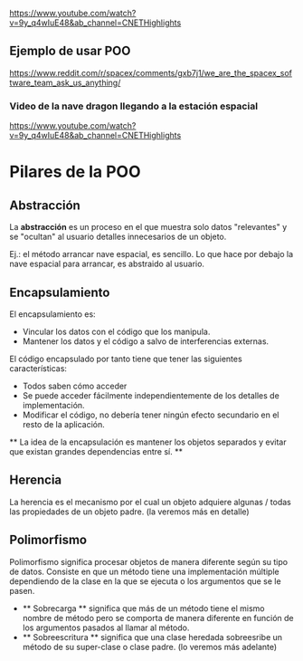 
https://www.youtube.com/watch?v=9y_q4wIuE48&ab_channel=CNETHighlights

## Ejemplo de usar POO
https://www.reddit.com/r/spacex/comments/gxb7j1/we_are_the_spacex_software_team_ask_us_anything/

### Video de la nave dragon llegando a la estación espacial
https://www.youtube.com/watch?v=9y_q4wIuE48&ab_channel=CNETHighlights

# Pilares de la POO

## Abstracción
La **abstracción** es un proceso en el que muestra solo datos "relevantes" y se "ocultan" al usuario detalles innecesarios de un objeto.

Ej.: el método arrancar nave espacial, es sencillo. Lo que hace por debajo la nave espacial para arrancar, es abstraido al usuario.


## Encapsulamiento

El encapsulamiento es:
- Vincular los datos con el código que los manipula. 
- Mantener los datos y el código a salvo de interferencias externas.

El código encapsulado por tanto tiene que tener las siguientes características:
- Todos saben cómo acceder 
- Se puede acceder fácilmente independientemente de los detalles de implementación.
- Modificar el código, no debería tener ningún efecto secundario en el resto de la aplicación.

** La idea de la encapsulación es mantener los objetos separados y evitar que existan grandes dependencias entre sí. **

## Herencia

La herencia es el mecanismo por el cual un objeto adquiere algunas / todas las propiedades de un objeto padre. (la veremos más en detalle)

## Polimorfismo

Polimorfismo significa procesar objetos de manera diferente según su tipo de datos. Consiste en que un método tiene una implementación múltiple dependiendo de la clase en la que se ejecuta o los argumentos que se le pasen.

- ** Sobrecarga ** significa que más de un método tiene el mismo nombre de método pero se comporta de manera diferente en función de los argumentos pasados ​​al llamar al método.
- ** Sobreescritura ** significa que una clase heredada sobreesribe un método de su super-clase o clase padre. (lo veremos más adelante)


